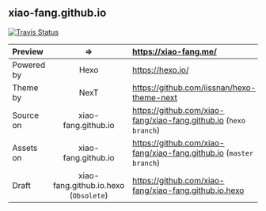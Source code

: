 ## xiao-fang.github.io
[![Travis Status](https://travis-ci.org/xiao-fang/xiao-fang.github.io.svg)](https://travis-ci.org/xiao-fang/xiao-fang.github.io)
>
| Preview | => |https://xiao-fang.me/ |
| :- |:-:| :- |
| Powered by | Hexo | https://hexo.io/ |
| Theme by  | NexT | https://github.com/iissnan/hexo-theme-next |
| Source on | xiao-fang.github.io | https://github.com/xiao-fang/xiao-fang.github.io  (`hexo branch`) |
| Assets on | xiao-fang.github.io | https://github.com/xiao-fang/xiao-fang.github.io (`master branch`) |
| Draft | xiao-fang.github.io.hexo (`Obsolete`) | https://github.com/xiao-fang/xiao-fang.github.io.hexo |
